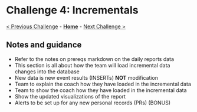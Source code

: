 # Challenge 4: Incrementals

[< Previous Challenge](./03-visualization.md) - **[Home](../README.md)** - [Next Challenge >](./05-data-masking.md)

## Notes and guidance
- Refer to the notes on prereqs markdown on the daily reports data
- This section is all about how the team will load incremental data changes into the database
- New data is new event results (INSERTs) **NOT** modification
- Team to explain the coach how they have loaded in the incremental data
- Team to show the coach how they have loaded in the incremental data
- Show the updated visualizations of the report
- Alerts to be set up for any new personal records (PRs) (BONUS)